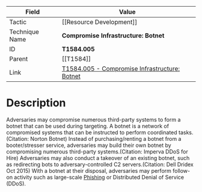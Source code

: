 
|Field|Value|
|---|---|
|Tactic|[[Resource Development]]|
|Technique Name|**Compromise Infrastructure: Botnet**|
|ID|**T1584.005**|
|Parent|[[T1584]]|
|Link|[T1584.005 - Compromise Infrastructure: Botnet](https://attack.mitre.org/techniques/T1584/005)|

# Description

Adversaries may compromise numerous third-party systems to form a botnet that can be used during targeting. A botnet is a network of compromised systems that can be instructed to perform coordinated tasks.(Citation: Norton Botnet) Instead of purchasing/renting a botnet from a booter/stresser service, adversaries may build their own botnet by compromising numerous third-party systems.(Citation: Imperva DDoS for Hire) Adversaries may also conduct a takeover of an existing botnet, such as redirecting bots to adversary-controlled C2 servers.(Citation: Dell Dridex Oct 2015) With a botnet at their disposal, adversaries may perform follow-on activity such as large-scale [Phishing](https://attack.mitre.org/techniques/T1566) or Distributed Denial of Service (DDoS).